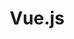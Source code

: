 ---
cloudinary_convert: false
published: published
slug: vue
title: Vue.js
start: January 01, 2000
---